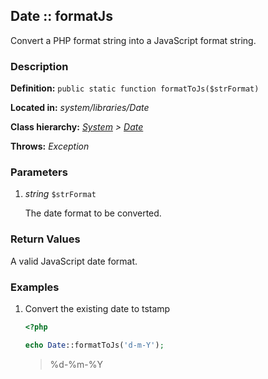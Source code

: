 
Date :: formatJs
-------------------------------------------

Convert a PHP format string into a JavaScript format string.


### Description ###

**Definition:** `public static function formatToJs($strFormat)`

**Located in:** *system/libraries/Date*

**Class hierarchy:** *[System](../System.php) > [Date](../Date)*

**Throws:** *Exception*


### Parameters ###

1. *string* `$strFormat`

	The date format to be converted.


### Return Values ###

A valid JavaScript date format.


### Examples ###

1. Convert the existing date to tstamp

	```php
	<?php

	echo Date::formatToJs('d-m-Y');
	```
	> %d-%m-%Y


